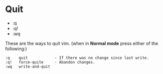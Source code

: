 # Quit

* :q
* :q!
* :wq


These are the ways to quit vim. (when in **Normal mode** press either of the following:)



```
:q    quit            - If there was no change since last write.
:q!   force-quite     - Abandon changes.
:wq   write-and-quit
```


